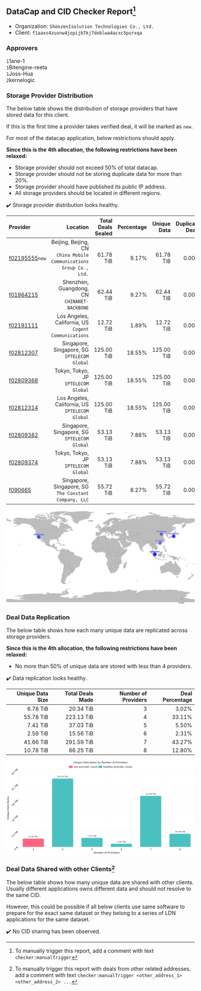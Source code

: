 ## DataCap and CID Checker Report[^1]
 - Organization: `ShenzenIsolution Technologies Co., Ltd.`
 - Client: `f1aaxs4zuxnw4jopijb7kj7doblwa4acxc5purxqa`
### Approvers
`1`1ane-1<br/>`1`Bitengine-reeta<br/>`1`Joss-Hua<br/>`2`kernelogic

### Storage Provider Distribution
The below table shows the distribution of storage providers that have stored data for this client.

If this is the first time a provider takes verified deal, it will be marked as `new`.

For most of the datacap application, below restrictions should apply.

**Since this is the 4th allocation, the following restrictions have been relaxed:**
 - Storage provider should not exceed 50% of total datacap.
 - Storage provider should not be storing duplicate data for more than 20%.
 - Storage provider should have published its public IP address.
 - All storage providers should be located in different regions.

✔️ Storage provider distribution looks healthy.

| Provider                                                    |                                                               Location | Total Deals Sealed | Percentage | Unique Data | Duplicate Deals |
| :---------------------------------------------------------- | ---------------------------------------------------------------------: | -----------------: | ---------: | ----------: | --------------: |
| [f02195555](https://filfox.info/en/address/f02195555)`new`  | Beijing, Beijing, CN<br/>`China Mobile Communications Group Co., Ltd.` |          61.78 TiB |      9.17% |   61.78 TiB |           0.00% |
| [f01964215](https://filfox.info/en/address/f01964215)       |                        Shenzhen, Guangdong, CN<br/>`CHINANET-BACKBONE` |          62.44 TiB |      9.27% |   62.44 TiB |           0.00% |
| [f02191111](https://filfox.info/en/address/f02191111)       |                Los Angeles, California, US<br/>`Cogent Communications` |          12.72 TiB |      1.89% |   12.72 TiB |           0.00% |
| [f02812307](https://filfox.info/en/address/f02812307)       |                        Singapore, Singapore, SG<br/>`IPTELECOM Global` |         125.00 TiB |     18.55% |  125.00 TiB |           0.00% |
| [f02809368](https://filfox.info/en/address/f02809368)       |                                Tokyo, Tokyo, JP<br/>`IPTELECOM Global` |         125.00 TiB |     18.55% |  125.00 TiB |           0.00% |
| [f02812314](https://filfox.info/en/address/f02812314)       |                     Los Angeles, California, US<br/>`IPTELECOM Global` |         125.00 TiB |     18.55% |  125.00 TiB |           0.00% |
| [f02809382](https://filfox.info/en/address/f02809382)       |                        Singapore, Singapore, SG<br/>`IPTELECOM Global` |          53.13 TiB |      7.88% |   53.13 TiB |           0.00% |
| [f02809374](https://filfox.info/en/address/f02809374)       |                                Tokyo, Tokyo, JP<br/>`IPTELECOM Global` |          53.13 TiB |      7.88% |   53.13 TiB |           0.00% |
| [f090665](https://filfox.info/en/address/f090665)           |               Singapore, Singapore, SG<br/>`The Constant Company, LLC` |          55.72 TiB |      8.27% |   55.72 TiB |           0.00% |

<img src="https://raw.githubusercontent.com/data-preservation-programs/filplus-checker-assets/main/filecoin-project/filecoin-plus-large-datasets/issues/2170/1697542686909.png"/>

### Deal Data Replication
The below table shows how each many unique data are replicated across storage providers.


**Since this is the 4th allocation, the following restrictions have been relaxed:**
- No more than 50% of unique data are stored with less than 4 providers.

✔️ Data replication looks healthy.

| Unique Data Size | Total Deals Made | Number of Providers | Deal Percentage |
| ---------------: | ---------------: | ------------------: | --------------: |
|         6.78 TiB |        20.34 TiB |                   3 |           3.02% |
|        55.78 TiB |       223.13 TiB |                   4 |          33.11% |
|         7.41 TiB |        37.03 TiB |                   5 |           5.50% |
|         2.59 TiB |        15.56 TiB |                   6 |           2.31% |
|        41.66 TiB |       291.59 TiB |                   7 |          43.27% |
|        10.78 TiB |        86.25 TiB |                   8 |          12.80% |

<img src="https://raw.githubusercontent.com/data-preservation-programs/filplus-checker-assets/main/filecoin-project/filecoin-plus-large-datasets/issues/2170/1697542687543.png"/>

### Deal Data Shared with other Clients[^3]
The below table shows how many unique data are shared with other clients.
Usually different applications owns different data and should not resolve to the same CID.

However, this could be possible if all below clients use same software to prepare for the exact same dataset or they belong to a series of LDN applications for the same dataset.

✔️ No CID sharing has been observed.

[^1]: To manually trigger this report, add a comment with text `checker:manualTrigger`

[^2]: Deals from those addresses are combined into this report as they are specified with `checker:manualTrigger`

[^3]: To manually trigger this report with deals from other related addresses, add a comment with text `checker:manualTrigger <other_address_1> <other_address_2> ...`

